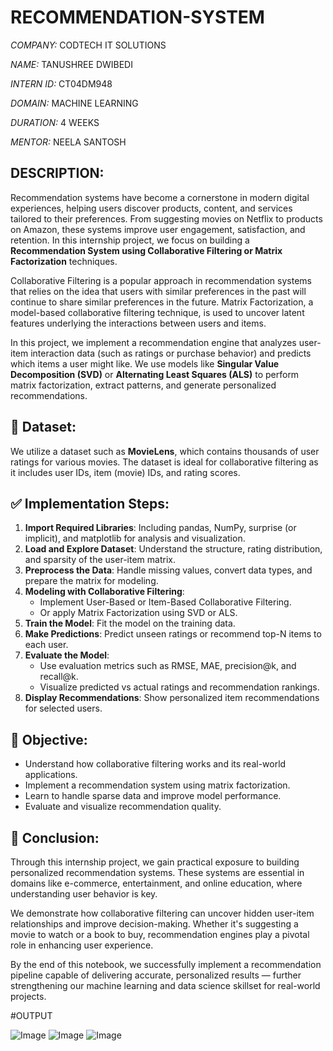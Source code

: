 # RECOMMENDATION-SYSTEM

*COMPANY:* CODTECH IT SOLUTIONS  

*NAME:* TANUSHREE DWIBEDI  

*INTERN ID:* CT04DM948  

*DOMAIN:* MACHINE LEARNING  

*DURATION:* 4 WEEKS  

*MENTOR:* NEELA SANTOSH  


## DESCRIPTION:

Recommendation systems have become a cornerstone in modern digital experiences, helping users discover products, content, and services tailored to their preferences. From suggesting movies on Netflix to products on Amazon, these systems improve user engagement, satisfaction, and retention. In this internship project, we focus on building a **Recommendation System using Collaborative Filtering or Matrix Factorization** techniques.

Collaborative Filtering is a popular approach in recommendation systems that relies on the idea that users with similar preferences in the past will continue to share similar preferences in the future. Matrix Factorization, a model-based collaborative filtering technique, is used to uncover latent features underlying the interactions between users and items.

In this project, we implement a recommendation engine that analyzes user-item interaction data (such as ratings or purchase behavior) and predicts which items a user might like. We use models like **Singular Value Decomposition (SVD)** or **Alternating Least Squares (ALS)** to perform matrix factorization, extract patterns, and generate personalized recommendations.



## 📂 Dataset:

We utilize a dataset such as **MovieLens**, which contains thousands of user ratings for various movies. The dataset is ideal for collaborative filtering as it includes user IDs, item (movie) IDs, and rating scores.



## ✅ Implementation Steps:

1. **Import Required Libraries**: Including pandas, NumPy, surprise (or implicit), and matplotlib for analysis and visualization.
2. **Load and Explore Dataset**: Understand the structure, rating distribution, and sparsity of the user-item matrix.
3. **Preprocess the Data**: Handle missing values, convert data types, and prepare the matrix for modeling.
4. **Modeling with Collaborative Filtering**:
   - Implement User-Based or Item-Based Collaborative Filtering.
   - Or apply Matrix Factorization using SVD or ALS.
5. **Train the Model**: Fit the model on the training data.
6. **Make Predictions**: Predict unseen ratings or recommend top-N items to each user.
7. **Evaluate the Model**:
   - Use evaluation metrics such as RMSE, MAE, precision@k, and recall@k.
   - Visualize predicted vs actual ratings and recommendation rankings.
8. **Display Recommendations**: Show personalized item recommendations for selected users.


## 🎯 Objective:

- Understand how collaborative filtering works and its real-world applications.
- Implement a recommendation system using matrix factorization.
- Learn to handle sparse data and improve model performance.
- Evaluate and visualize recommendation quality.


## 📌 Conclusion:

Through this internship project, we gain practical exposure to building personalized recommendation systems. These systems are essential in domains like e-commerce, entertainment, and online education, where understanding user behavior is key.

We demonstrate how collaborative filtering can uncover hidden user-item relationships and improve decision-making. Whether it's suggesting a movie to watch or a book to buy, recommendation engines play a pivotal role in enhancing user experience.

By the end of this notebook, we successfully implement a recommendation pipeline capable of delivering accurate, personalized results — further strengthening our machine learning and data science skillset for real-world projects.

#OUTPUT

![Image](https://github.com/user-attachments/assets/2c0f3587-a760-4174-b970-4843ef5d4a89)
![Image](https://github.com/user-attachments/assets/304a57d4-f746-4c89-a28d-490c125d789b)
![Image](https://github.com/user-attachments/assets/2110d86b-eb21-4d02-89b2-6f12ffebe44a)
